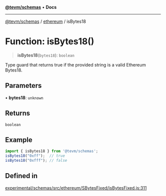 [**@tevm/schemas**](../../README.md) • **Docs**

***

[@tevm/schemas](../../modules.md) / [ethereum](../README.md) / isBytes18

# Function: isBytes18()

> **isBytes18**(`bytes18`): `boolean`

Type guard that returns true if the provided string is a valid Ethereum Bytes18.

## Parameters

• **bytes18**: `unknown`

## Returns

`boolean`

## Example

```ts
import { isBytes18 } from '@tevm/schemas';
isBytes18("0xff");  // true
isBytes18("0xfff"); // false
````

## Defined in

[experimental/schemas/src/ethereum/SBytesFixed/isBytesFixed.js:311](https://github.com/evmts/tevm-monorepo/blob/main/experimental/schemas/src/ethereum/SBytesFixed/isBytesFixed.js#L311)
